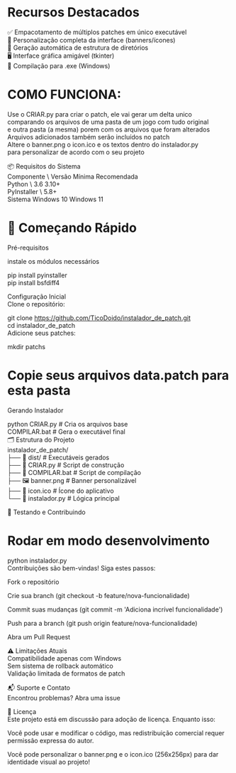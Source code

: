 # Recursos Destacados  

✅ Empacotamento de múltiplos patches em único executável  
🎨 Personalização completa da interface (banners/ícones)  
📁 Geração automática de estrutura de diretórios  
🖥️ Interface gráfica amigável (tkinter)  
🚀 Compilação para .exe (Windows)  

# COMO FUNCIONA:  
Use o CRIAR.py para criar o patch, ele vai gerar um delta unico   
comparando os arquivos de uma pasta de um jogo com tudo original   
e outra pasta (a mesma) porem com os arquivos que foram alterados   
Arquivos adicionados também serão incluídos no patch  
Altere o banner.png o icon.ico e os textos dentro do instalador.py  
para personalizar de acordo com o seu projeto   
  
📦 Requisitos do Sistema  
Componente	\ Versão Mínima	Recomendada  
Python	\ 3.6	3.10+  
PyInstaller	\ 5.8+  
Sistema	Windows 10	Windows 11  

# 🚀 Começando Rápido  
Pré-requisitos  

instale os módulos necessários  

pip install pyinstaller  
pip install bsfdiff4  

Configuração Inicial  
Clone o repositório:  
  
git clone https://github.com/TicoDoido/instalador_de_patch.git  
cd instalador_de_patch  
Adicione seus patches:  
  
mkdir patchs  
# Copie seus arquivos data.patch para esta pasta  
Gerando Instalador  

python CRIAR.py  # Cria os arquivos base  
COMPILAR.bat     # Gera o executável final  
🗂️ Estrutura do Projeto  
instalador_de_patch/  
├── 📁 dist/                   # Executáveis gerados  
├── 📄 CRIAR.py                # Script de construção  
├── 📄 COMPILAR.bat            # Script de compilação  
├── 🖼️ banner.png              # Banner personalizável  
├── 🎯 icon.ico                # Ícone do aplicativo  
└── 📄 instalador.py           # Lógica principal  

🧪 Testando e Contribuindo  

# Rodar em modo desenvolvimento  
python instalador.py  
Contribuições são bem-vindas! Siga estes passos:  
  
Fork o repositório  
  
Crie sua branch (git checkout -b feature/nova-funcionalidade)  
  
Commit suas mudanças (git commit -m 'Adiciona incrível funcionalidade')  
  
Push para a branch (git push origin feature/nova-funcionalidade)  
  
Abra um Pull Request  
  
⚠️ Limitações Atuais  
Compatibilidade apenas com Windows  
Sem sistema de rollback automático  
Validação limitada de formatos de patch  
  
📬 Suporte e Contato  
Encontrou problemas? Abra uma issue  
  
📄 Licença  
Este projeto está em discussão para adoção de licença. Enquanto isso:  
  
Você pode usar e modificar o código, mas redistribuição comercial
requer permissão expressa do autor.  
  
Você pode personalizar o banner.png e o icon.ico (256x256px) para dar  
identidade visual ao projeto!  
